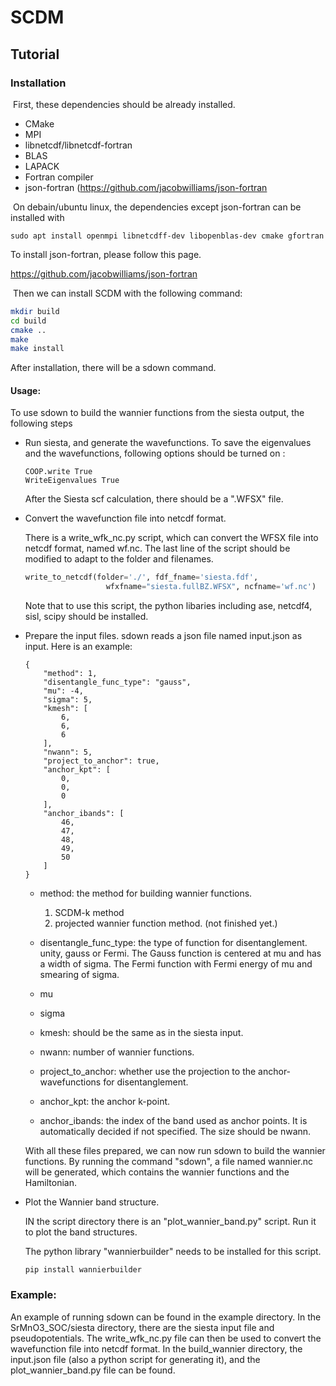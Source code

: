 # SCDM

## Tutorial

### Installation

​	  First, these dependencies should be already installed. 

- CMake
- MPI
- libnetcdf/libnetcdf-fortran
- BLAS
- LAPACK
- Fortran compiler 
- json-fortran (https://github.com/jacobwilliams/json-fortran

​	On debain/ubuntu linux, the dependencies except json-fortran can be installed with

```shell
sudo apt install openmpi libnetcdff-dev libopenblas-dev cmake gfortran
```

To install json-fortran, please follow this page. 

https://github.com/jacobwilliams/json-fortran

​	Then we can install SCDM with the following command:

```bash
mkdir build
cd build
cmake ..
make
make install
```

After installation, there will be a sdown command. 

#### Usage:

To use sdown to build the wannier functions from the siesta output, the following steps 

- Run siesta, and generate the wavefunctions. To save the eigenvalues and the wavefunctions, following options should be turned on :

  ```
  COOP.write True
  WriteEigenvalues True
  ```

  After the Siesta scf calculation, there should be a ".WFSX" file.

- Convert the wavefunction file into netcdf format. 

  There is a write_wfk_nc.py  script, which can convert the WFSX file into netcdf format, named wf.nc. The last line of the script should be modified to adapt to the folder and filenames. 

  ```python
  write_to_netcdf(folder='./', fdf_fname='siesta.fdf',
                    wfxfname="siesta.fullBZ.WFSX", ncfname='wf.nc')
  ```

  Note that to use this script, the python libaries including ase, netcdf4, sisl, scipy should be installed.

- Prepare the input files. sdown reads a json file named input.json as input. Here is an example:

  ````
  {                             
      "method": 1,
      "disentangle_func_type": "gauss",
      "mu": -4,
      "sigma": 5,
      "kmesh": [
          6,
          6,
          6
      ],
      "nwann": 5,
      "project_to_anchor": true,
      "anchor_kpt": [
          0,
          0,
          0
      ],
      "anchor_ibands": [
          46,
          47,
          48,
          49,
          50
      ]
  }
  ````

  - method: the method for building wannier functions.

    1. SCDM-k method
    2. projected wannier function method. (not finished yet.)

  - disentangle_func_type: the type of function for disentanglement.  unity, gauss or Fermi.  The Gauss function is centered at mu and has a width of sigma. The Fermi function with Fermi energy of mu and smearing of sigma.  

  - mu

  - sigma

  - kmesh: should be the same as in the siesta input. 

  - nwann: number of wannier functions.

  - project_to_anchor: whether use the projection to the anchor-wavefunctions for disentanglement. 

  - anchor_kpt: the anchor k-point. 

  - anchor_ibands: the index of the band used as anchor points.  It is automatically decided if not specified. The size should be nwann. 

    

  With all these files prepared, we can now run sdown to build the wannier functions.  By running the command "sdown", a file named wannier.nc will be generated, which contains the wannier functions and the Hamiltonian. 

  

- Plot the Wannier band structure. 

  IN the script directory there is an "plot_wannier_band.py" script. Run it to plot the band structures. 

  The python library "wannierbuilder" needs to be installed for this script. 

  ```
  pip install wannierbuilder
  ```

  

### Example:
An example of running sdown can be found in the example directory. 
In the SrMnO3_SOC/siesta directory, there are the siesta input file and pseudopotentials. The write_wfk_nc.py file can then be used to convert the wavefunction file into netcdf format. In the build_wannier directory, the input.json file (also a python script for generating it), and the plot_wannier_band.py file can be found.

  

​	





